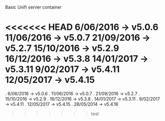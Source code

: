 Basic Unifi server container

<<<<<<< HEAD
6/06/2016 -> v5.0.6
11/06/2016 -> v5.0.7
21/09/2016 -> v5.2.7
15/10/2016 -> v5.2.9
16/12/2016 -> v5.3.8
14/01/2017 -> v5.3.11
9/02/2017 -> v5.4.11
12/05/2017 -> v5.4.15
=======
. 6/06/2016 -> v5.0.6
. 11/06/2016 -> v5.0.7
. 21/09/2016 -> v5.2.7
. 15/10/2016 -> v5.2.9
. 16/12/2016 -> v5.3.8
. 14/01/2017 -> v5.3.11
. 9/02/2017 -> v5.4.11
. 12/05/2017 -> v5.4.15
. 28/05/2014 -> v5.4.16
>>>>>>> test
